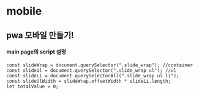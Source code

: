 # mobile

<h2>pwa 모바일 만들기!</h2>
  
  <h4>main page의 script 설명</h4>
  
  
```
const slideWrap = document.querySelector(".slide_wrap"); //container
const slideUl = document.querySelector(".slide_wrap ul"); //ul
const slideLi = document.querySelectorAll(".slide_wrap ul li");
const slideUlWidth = slideWrap.offsetWidth * slideLi.length;
let totalValue = 0;
```
